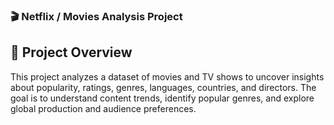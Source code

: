 ### 🎬 Netflix / Movies Analysis Project
## 📖 Project Overview

This project analyzes a dataset of movies and TV shows to uncover insights about popularity, ratings, genres, languages, countries, and directors.
The goal is to understand content trends, identify popular genres, and explore global production and audience preferences.
